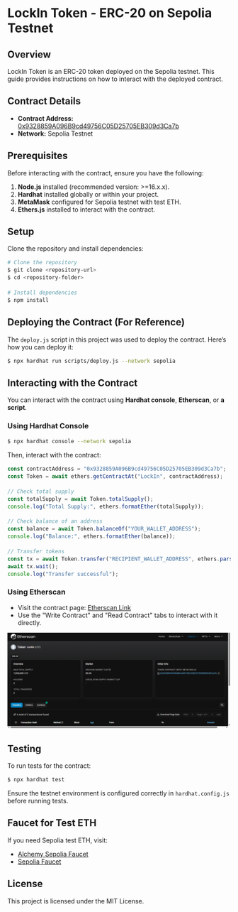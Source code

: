# LockIn Token - ERC-20 on Sepolia Testnet

## Overview
LockIn Token is an ERC-20 token deployed on the Sepolia testnet. This guide provides instructions on how to interact with the deployed contract.

## Contract Details
- **Contract Address:** [0x9328859A096B9cd49756C05D25705EB309d3Ca7b](https://sepolia.etherscan.io/token/0x9328859A096B9cd49756C05D25705EB309d3Ca7b)
- **Network:** Sepolia Testnet

## Prerequisites
Before interacting with the contract, ensure you have the following:
1. **Node.js** installed (recommended version: >=16.x.x).
2. **Hardhat** installed globally or within your project.
3. **MetaMask** configured for Sepolia testnet with test ETH.
4. **Ethers.js** installed to interact with the contract.

## Setup
Clone the repository and install dependencies:

```sh
# Clone the repository
$ git clone <repository-url>
$ cd <repository-folder>

# Install dependencies
$ npm install
```

## Deploying the Contract (For Reference)
The `deploy.js` script in this project was used to deploy the contract. Here’s how you can deploy it:

```sh
$ npx hardhat run scripts/deploy.js --network sepolia
```

## Interacting with the Contract
You can interact with the contract using **Hardhat console**, **Etherscan**, or **a script**.

### Using Hardhat Console
```sh
$ npx hardhat console --network sepolia
```
Then, interact with the contract:
```js
const contractAddress = "0x9328859A096B9cd49756C05D25705EB309d3Ca7b";
const Token = await ethers.getContractAt("LockIn", contractAddress);

// Check total supply
const totalSupply = await Token.totalSupply();
console.log("Total Supply:", ethers.formatEther(totalSupply));

// Check balance of an address
const balance = await Token.balanceOf("YOUR_WALLET_ADDRESS");
console.log("Balance:", ethers.formatEther(balance));

// Transfer tokens
const tx = await Token.transfer("RECIPIENT_WALLET_ADDRESS", ethers.parseEther("10"));
await tx.wait();
console.log("Transfer successful");
```

### Using Etherscan
- Visit the contract page: [Etherscan Link](https://sepolia.etherscan.io/token/0x9328859A096B9cd49756C05D25705EB309d3Ca7b)
- Use the "Write Contract" and "Read Contract" tabs to interact with it directly.

![LockIn Token](https://github.com/Anugo1/erc20-Token/blob/main/LockIn%20(LTC)%20Token%20Tracker%20_%20Etherscan%20-%20Google%20Chrome%203_23_2025%209_28_31%20PM.png)


## Testing
To run tests for the contract:
```sh
$ npx hardhat test
```
Ensure the testnet environment is configured correctly in `hardhat.config.js` before running tests.

## Faucet for Test ETH
If you need Sepolia test ETH, visit:
- [Alchemy Sepolia Faucet](https://www.alchemy.com/faucets/ethereum-sepolia)
- [Sepolia Faucet](https://sepoliafaucet.com)

## License
This project is licensed under the MIT License.


